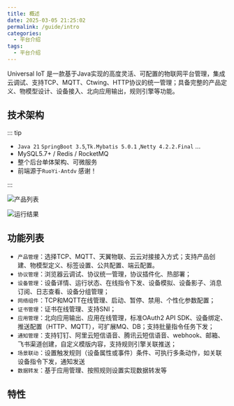 ```yaml
---
title: 概述
date: 2025-03-05 21:25:02
permalink: /guide/intro
categories:
  - 平台介绍
tags:
  - 平台介绍
---
```


Universal IoT 是一款基于Java实现的高度灵活、可配置的物联网平台管理，集成云调试、支持TCP、MQTT、Ctwing、HTTP协议的统一管理；具备完整的产品定义、物模型设计、设备接入、北向应用输出，规则引擎等功能。

## 技术架构

::: tip

- `Java 21` `SpringBoot 3.5`,`Tk.Mybatis 5.0.1` ,`Netty 4.2.2.Final` ...
- MySQL5.7+ / Redis / RocketMQ
- 整个后台单体架构、可微服务
- 前端源于`RuoYi-Antdv` 感谢！

<!--
```

│───cn-universal
├── cn-universal-admin
├── cn-universal-framework
│   ├── cn-universal-common
│   ├── cn-universal-config
│   ├── cn-universal-core
│   └── cn-universal-exception
├── cn-universal-infrastructure
│   ├── cn-universal-cache
│   ├── cn-universal-database
│   ├── cn-universal-message
│   ├── cn-universal-security
│   └── cn-universal-storage
├── cn-universal-manager
│   ├── authentication-manager
│   ├── device-manager
│   ├── notice-manager
│   ├── oss-manager
│   └── rocketmq
├── cn-universal-persistence
├── cn-universal-plugins
│   ├── cn-universal-plugins-extend-jdbc
│   ├── cn-universal-plugins-extend-kafka
│   ├── cn-universal-plugins-message-format
│   ├── cn-universal-plugins-web-debug
│   └── protocol-debugger-web-plugins
├── cn-universal-protocol
│   ├── cn-universal-protocol-ctwing
│   ├── cn-universal-protocol-http
│   ├── cn-universal-protocol-imoulife
│   ├── cn-universal-protocol-mqtt
│   ├── cn-universal-protocol-onenet
│   └── cn-universal-protocol-tcp
├── cn-universal-quartz
├── cn-universal-rule
├── cn-universal-web
├── pom.xml

``` -->

:::

![产品列表](/iot/product/list.png "产品列表")

![运行结果](/iot/product/protocol/run.png "运行结果")

## 功能列表

- `产品管理`：选择TCP、MQTT、天翼物联、云云对接接入方式；支持产品创建、物模型定义、标签设置、公共配置、端云配置。
- `协议管理`：浏览器云调试、协议统一管理，协议插件化、热部署；
- `设备管理`：设备详情、运行状态、在线指令下发、设备模拟、设备影子、消息订阅、日志查看、设备分组管理；
- `网络组件`：TCP和MQTT在线管理、启动、暂停、禁用、个性化参数配置；
- `证书管理`：证书在线管理、支持SNI；
- `应用管理`：北向应用输出、应用在线管理，标准OAuth2 API SDK、设备绑定、推送配置（HTTP、MQTT），可扩展MQ、DB；支持批量指令任务下发；
- `通知管理`：支持钉钉、阿里云短信语音、腾讯云短信语音、webhook、邮箱、飞书渠道创建，自定义模版内容，支持规则引擎关联推送；
- `场景联动`：设置触发规则（设备属性或事件）条件、可执行多条动作，如关联设备指令下发，通知发送
- `数据转发`：基于应用管理、按照规则设置实现数据转发等

## 特性
